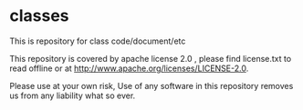 # classes
This is repository for class code/document/etc

This repository is covered by apache license 2.0 , please find license.txt to read offline or at
http://www.apache.org/licenses/LICENSE-2.0.


Please use at your own risk, Use of any software in this repository removes us from any liability what so ever.

